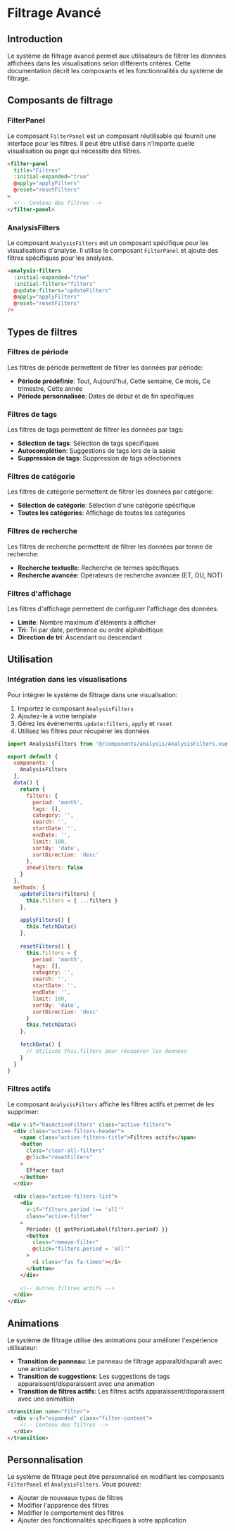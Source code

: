 # Filtrage Avancé

## Introduction

Le système de filtrage avancé permet aux utilisateurs de filtrer les données affichées dans les visualisations selon différents critères. Cette documentation décrit les composants et les fonctionnalités du système de filtrage.

## Composants de filtrage

### FilterPanel

Le composant `FilterPanel` est un composant réutilisable qui fournit une interface pour les filtres. Il peut être utilisé dans n'importe quelle visualisation ou page qui nécessite des filtres.

```html
<filter-panel 
  title="Filtres" 
  :initial-expanded="true"
  @apply="applyFilters"
  @reset="resetFilters"
>
  <!-- Contenu des filtres -->
</filter-panel>
```

### AnalysisFilters

Le composant `AnalysisFilters` est un composant spécifique pour les visualisations d'analyse. Il utilise le composant `FilterPanel` et ajoute des filtres spécifiques pour les analyses.

```html
<analysis-filters
  :initial-expanded="true"
  :initial-filters="filters"
  @update:filters="updateFilters"
  @apply="applyFilters"
  @reset="resetFilters"
/>
```

## Types de filtres

### Filtres de période

Les filtres de période permettent de filtrer les données par période:

- **Période prédéfinie**: Tout, Aujourd'hui, Cette semaine, Ce mois, Ce trimestre, Cette année
- **Période personnalisée**: Dates de début et de fin spécifiques

### Filtres de tags

Les filtres de tags permettent de filtrer les données par tags:

- **Sélection de tags**: Sélection de tags spécifiques
- **Autocomplétion**: Suggestions de tags lors de la saisie
- **Suppression de tags**: Suppression de tags sélectionnés

### Filtres de catégorie

Les filtres de catégorie permettent de filtrer les données par catégorie:

- **Sélection de catégorie**: Sélection d'une catégorie spécifique
- **Toutes les catégories**: Affichage de toutes les catégories

### Filtres de recherche

Les filtres de recherche permettent de filtrer les données par terme de recherche:

- **Recherche textuelle**: Recherche de termes spécifiques
- **Recherche avancée**: Opérateurs de recherche avancée (ET, OU, NOT)

### Filtres d'affichage

Les filtres d'affichage permettent de configurer l'affichage des données:

- **Limite**: Nombre maximum d'éléments à afficher
- **Tri**: Tri par date, pertinence ou ordre alphabétique
- **Direction de tri**: Ascendant ou descendant

## Utilisation

### Intégration dans les visualisations

Pour intégrer le système de filtrage dans une visualisation:

1. Importez le composant `AnalysisFilters`
2. Ajoutez-le à votre template
3. Gérez les événements `update:filters`, `apply` et `reset`
4. Utilisez les filtres pour récupérer les données

```javascript
import AnalysisFilters from '@/components/analysis/AnalysisFilters.vue'

export default {
  components: {
    AnalysisFilters
  },
  data() {
    return {
      filters: {
        period: 'month',
        tags: [],
        category: '',
        search: '',
        startDate: '',
        endDate: '',
        limit: 100,
        sortBy: 'date',
        sortDirection: 'desc'
      },
      showFilters: false
    }
  },
  methods: {
    updateFilters(filters) {
      this.filters = { ...filters }
    },
    
    applyFilters() {
      this.fetchData()
    },
    
    resetFilters() {
      this.filters = {
        period: 'month',
        tags: [],
        category: '',
        search: '',
        startDate: '',
        endDate: '',
        limit: 100,
        sortBy: 'date',
        sortDirection: 'desc'
      }
      this.fetchData()
    },
    
    fetchData() {
      // Utilisez this.filters pour récupérer les données
    }
  }
}
```

### Filtres actifs

Le composant `AnalysisFilters` affiche les filtres actifs et permet de les supprimer:

```html
<div v-if="hasActiveFilters" class="active-filters">
  <div class="active-filters-header">
    <span class="active-filters-title">Filtres actifs</span>
    <button 
      class="clear-all-filters"
      @click="resetFilters"
    >
      Effacer tout
    </button>
  </div>
  
  <div class="active-filters-list">
    <div 
      v-if="filters.period !== 'all'"
      class="active-filter"
    >
      Période: {{ getPeriodLabel(filters.period) }}
      <button 
        class="remove-filter"
        @click="filters.period = 'all'"
      >
        <i class="fas fa-times"></i>
      </button>
    </div>
    
    <!-- Autres filtres actifs -->
  </div>
</div>
```

## Animations

Le système de filtrage utilise des animations pour améliorer l'expérience utilisateur:

- **Transition de panneau**: Le panneau de filtrage apparaît/disparaît avec une animation
- **Transition de suggestions**: Les suggestions de tags apparaissent/disparaissent avec une animation
- **Transition de filtres actifs**: Les filtres actifs apparaissent/disparaissent avec une animation

```html
<transition name="filter">
  <div v-if="expanded" class="filter-content">
    <!-- Contenu des filtres -->
  </div>
</transition>
```

## Personnalisation

Le système de filtrage peut être personnalisé en modifiant les composants `FilterPanel` et `AnalysisFilters`. Vous pouvez:

- Ajouter de nouveaux types de filtres
- Modifier l'apparence des filtres
- Modifier le comportement des filtres
- Ajouter des fonctionnalités spécifiques à votre application
